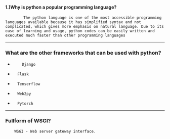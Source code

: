 #### 1.)Why is python a popular programming language?
            The python language is one of the most accessible programming languages available because it has simplified syntax and not complicated, which gives more emphasis on natural language. Due to its ease of learning and usage, python codes can be easily written and executed much faster than other programming languages


------------



### What are the other frameworks that can be used with python?
-         Django
- 		Flask
- 		Tenserflow
- 		Web2py
- 		Pytorch

------------


### Fullform of WSGI?
        WSGI - Web server gateway interface.
